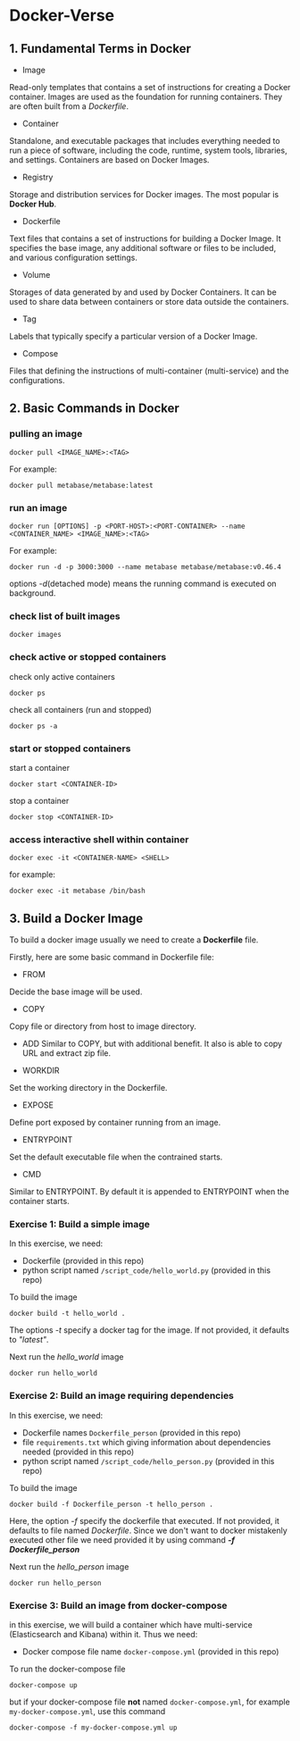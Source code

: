 # Docker-Verse

## 1. Fundamental Terms in Docker
- Image 

Read-only templates that contains a set of instructions for creating a Docker container. Images are used as the foundation for running containers. They are often built from a *Dockerfile*.

- Container

Standalone, and executable packages that includes everything needed to run a piece of software, including the code, runtime, system tools, libraries, and settings. Containers are based on Docker Images.

- Registry

Storage and distribution services for Docker images. The most popular is **Docker Hub**.

- Dockerfile

Text files that contains a set of instructions for building a Docker Image. It specifies the base image, any additional software or files to be included, and various configuration settings.

- Volume

Storages of data generated by and used by Docker Containers. It can be used to share data between containers or store data outside the containers.

- Tag

Labels that typically specify a particular version of a Docker Image.

- Compose

Files that defining the instructions of multi-container (multi-service) and the configurations. 

## 2. Basic Commands in Docker
### pulling an image
```
docker pull <IMAGE_NAME>:<TAG>
```
For example:
```
docker pull metabase/metabase:latest
```
### run an image
```
docker run [OPTIONS] -p <PORT-HOST>:<PORT-CONTAINER> --name <CONTAINER_NAME> <IMAGE_NAME>:<TAG>
```
For example:
```
docker run -d -p 3000:3000 --name metabase metabase/metabase:v0.46.4
```
options *-d*(detached mode) means the running command is executed on background.

### check list of built images
```
docker images
```

### check active or stopped containers
check only active containers
```
docker ps
```
check all containers (run and stopped)
```
docker ps -a
```
### start or stopped containers
start a container
```
docker start <CONTAINER-ID>
```
stop a container
```
docker stop <CONTAINER-ID>
```

### access interactive shell within container
```
docker exec -it <CONTAINER-NAME> <SHELL>
```
for example:
```
docker exec -it metabase /bin/bash
```

## 3. Build a Docker Image
To build a docker image usually we need to create a **Dockerfile** file.

Firstly, here are some basic command in Dockerfile file:
- FROM

Decide the base image will be used.

- COPY

Copy file or directory from host to image directory.

- ADD
Similar to COPY, but with additional benefit. It also is able to copy URL and extract zip file.

- WORKDIR

Set the working directory in the Dockerfile.

- EXPOSE

Define port exposed by container running from an image.

- ENTRYPOINT

Set the default executable file when the contrained starts.

- CMD

Similar to ENTRYPOINT. By default it is appended  to ENTRYPOINT when the container starts.

### Exercise 1: Build a simple image
In this exercise, we need:
- Dockerfile (provided in this repo)
- python script named `/script_code/hello_world.py` (provided in this repo)

To build the image
```
docker build -t hello_world .
```
The options *-t* specify a docker tag for the image. If not provided, it defaults to *"latest"*.

Next run the *hello_world* image
```
docker run hello_world
```


### Exercise 2: Build an image requiring dependencies
In this exercise, we need:
- Dockerfile names `Dockerfile_person` (provided in this repo)
- file `requirements.txt` which giving information about dependencies needed (provided in this repo)
- python script named `/script_code/hello_person.py` (provided in this repo)

To build the image
```
docker build -f Dockerfile_person -t hello_person .
```
Here, the option *-f* specify the dockerfile that executed. If not provided, it defaults to file named *Dockerfile*. Since we don't want to docker mistakenly executed other file we need provided it by using command <b>*-f Dockerfile_person*</b>

Next run the *hello_person* image
```
docker run hello_person
```


### Exercise 3: Build an image from  docker-compose
in this exercise, we will build a container which have multi-service (Elasticsearch and Kibana) within it.
Thus we need:
- Docker compose file name `docker-compose.yml` (provided in this repo)

To run the docker-compose file
```
docker-compose up
```

but if your docker-compose file **not** named `docker-compose.yml`, for example `my-docker-compose.yml`, use this command
```
docker-compose -f my-docker-compose.yml up
```